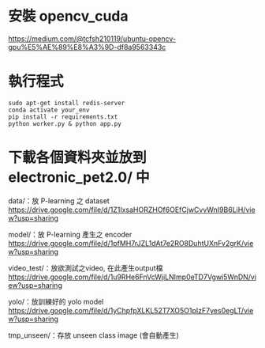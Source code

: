 # 安裝 opencv_cuda
https://medium.com/@tcfsh210119/ubuntu-opencv-gpu%E5%AE%89%E8%A3%9D-df8a9563343c

# 執行程式
```
sudo apt-get install redis-server
conda activate your_env
pip install -r requirements.txt
python worker.py & python app.py
```

# 下載各個資料夾並放到 electronic_pet2.0/ 中
data/：放 P-learning 之 dataset
https://drive.google.com/file/d/1Z1IxsaHORZHOf6OEfCjwCvvWnI9B6LiH/view?usp=sharing

model/：放 P-learning 產生之 encoder
https://drive.google.com/file/d/1pfMH7rJZL1dAt7e2RO8DuhtUXnFv2grK/view?usp=sharing

video_test/：放欲測試之video, 在此產生output檔
https://drive.google.com/file/d/1u9RHe6FnVcWjiLNImp0eTD7Vgwi5WnDN/view?usp=sharing

yolo/：放訓練好的 yolo model
https://drive.google.com/file/d/1yChpfpXLKL52T7XO5O1pIzF7yes0egLT/view?usp=sharing

tmp_unseen/：存放 unseen class image (會自動產生)
